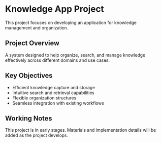 # Knowledge App Project

This project focuses on developing an application for knowledge management and organization.

## Project Overview

A system designed to help organize, search, and manage knowledge effectively across different domains and use cases.

## Key Objectives

- Efficient knowledge capture and storage
- Intuitive search and retrieval capabilities  
- Flexible organization structures
- Seamless integration with existing workflows

## Working Notes

This project is in early stages. Materials and implementation details will be added as the project develops.